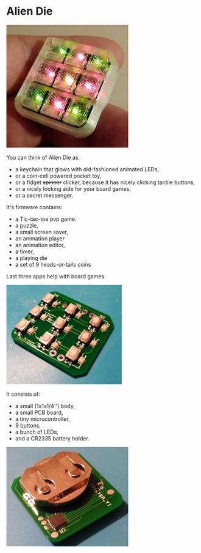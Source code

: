 # Alien Die
![device](/picts/front.jpg)

You can think of Alien Die as:
- a keychain that glows with old-fashioned animated LEDs,
- or a coin-cell powered pocket toy,
- or a fidget ~~spinner~~ clicker, because it has nicely clicking tactile buttons,
- or a nicely looking aide for your board games,
- or a secret messenger.

It's firmware contains:
- a Tic-tac-toe pvp game.
- a puzzle,
- a small screen saver,
- an animation player
- an animation editor,
- a timer,
- a playing die
- a set of 9 heads-or-tails coins

Last three apps help with board games.

![front](/picts/pcb-front.jpg)

It consists of:
- a small (1x1x1/4'') body,
- a small PCB board,
- a tiny microcontroller,
- 9 buttons,
- a bunch of LEDs,
- and a CR2335 battery holder.

![back](/picts/pcb-back.jpg)
